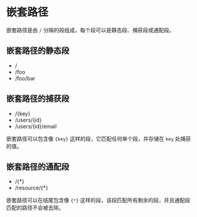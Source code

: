# 嵌套路径

嵌套路径是由 `/` 分隔的段组成，每个段可以是静态段、捕获段或通配段。

## 嵌套路径的静态段

- /
- /foo
- /foo/bar

## 嵌套路径的捕获段

- /{key}
- /users/{id}
- /users/{id}/email

嵌套路径可以包含像 `{key}` 这样的段，它匹配任何单个段，并存储在 `key` 处捕获的值。

## 嵌套路径的通配段

- /{*}
- /resource/{*}

嵌套路径可以在结尾包含像 `{*}` 这样的段，该段匹配所有剩余的段，并且通配段匹配的路径不会被去除。
